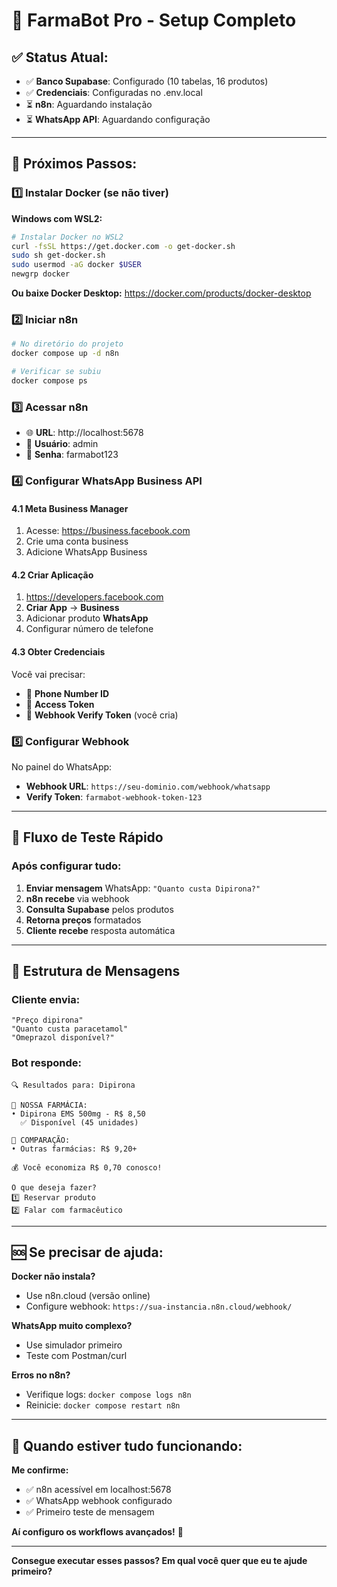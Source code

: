 # 🚀 **FarmaBot Pro - Setup Completo**

## ✅ **Status Atual:**
- ✅ **Banco Supabase**: Configurado (10 tabelas, 16 produtos)
- ✅ **Credenciais**: Configuradas no .env.local
- ⏳ **n8n**: Aguardando instalação
- ⏳ **WhatsApp API**: Aguardando configuração

---

## 🔧 **Próximos Passos:**

### 1️⃣ **Instalar Docker (se não tiver)**

**Windows com WSL2:**
```bash
# Instalar Docker no WSL2
curl -fsSL https://get.docker.com -o get-docker.sh
sudo sh get-docker.sh
sudo usermod -aG docker $USER
newgrp docker
```

**Ou baixe Docker Desktop:** https://docker.com/products/docker-desktop

### 2️⃣ **Iniciar n8n**
```bash
# No diretório do projeto
docker compose up -d n8n

# Verificar se subiu
docker compose ps
```

### 3️⃣ **Acessar n8n**
- 🌐 **URL**: http://localhost:5678
- 👤 **Usuário**: admin  
- 🔐 **Senha**: farmabot123

### 4️⃣ **Configurar WhatsApp Business API**

#### 4.1 Meta Business Manager
1. Acesse: https://business.facebook.com
2. Crie uma conta business
3. Adicione WhatsApp Business

#### 4.2 Criar Aplicação
1. https://developers.facebook.com
2. **Criar App** → **Business** 
3. Adicionar produto **WhatsApp**
4. Configurar número de telefone

#### 4.3 Obter Credenciais
Você vai precisar:
- 📱 **Phone Number ID**
- 🔑 **Access Token** 
- 🔐 **Webhook Verify Token** (você cria)

### 5️⃣ **Configurar Webhook**
No painel do WhatsApp:
- **Webhook URL**: `https://seu-dominio.com/webhook/whatsapp`
- **Verify Token**: `farmabot-webhook-token-123`

---

## 🎯 **Fluxo de Teste Rápido**

### Após configurar tudo:

1. **Enviar mensagem** WhatsApp: `"Quanto custa Dipirona?"`
2. **n8n recebe** via webhook
3. **Consulta Supabase** pelos produtos
4. **Retorna preços** formatados
5. **Cliente recebe** resposta automática

---

## 📱 **Estrutura de Mensagens**

### Cliente envia:
```
"Preço dipirona"
"Quanto custa paracetamol"
"Omeprazol disponível?"
```

### Bot responde:
```
🔍 Resultados para: Dipirona

📍 NOSSA FARMÁCIA:
• Dipirona EMS 500mg - R$ 8,50
  ✅ Disponível (45 unidades)

🏪 COMPARAÇÃO:
• Outras farmácias: R$ 9,20+

💰 Você economiza R$ 0,70 conosco!

O que deseja fazer?
1️⃣ Reservar produto
2️⃣ Falar com farmacêutico
```

---

## 🆘 **Se precisar de ajuda:**

**Docker não instala?**
- Use n8n.cloud (versão online)
- Configure webhook: `https://sua-instancia.n8n.cloud/webhook/`

**WhatsApp muito complexo?**
- Use simulador primeiro
- Teste com Postman/curl

**Erros no n8n?**
- Verifique logs: `docker compose logs n8n`
- Reinicie: `docker compose restart n8n`

---

## 🎉 **Quando estiver tudo funcionando:**

**Me confirme:**
- ✅ n8n acessível em localhost:5678
- ✅ WhatsApp webhook configurado  
- ✅ Primeiro teste de mensagem

**Aí configuro os workflows avançados!** 🚀

---

**Consegue executar esses passos? Em qual você quer que eu te ajude primeiro?**